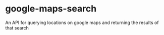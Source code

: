 # google-maps-search
An API for querying locations on google maps and returning the results of that search
